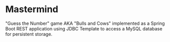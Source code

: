 # Mastermind
"Guess the Number" game AKA "Bulls and Cows" implemented as a Spring Boot REST application using JDBC Template to access a MySQL database for persistent storage.
